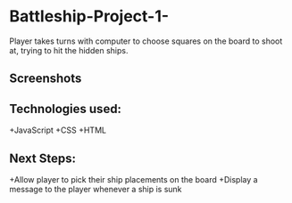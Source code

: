 # Battleship-Project-1-

Player takes turns with computer to choose squares on the board to shoot at, trying to hit the hidden ships.

## Screenshots

## Technologies used:
+JavaScript
+CSS 
+HTML

## Next Steps:
+Allow player to pick their ship placements on the board
+Display a message to the player whenever a ship is sunk
